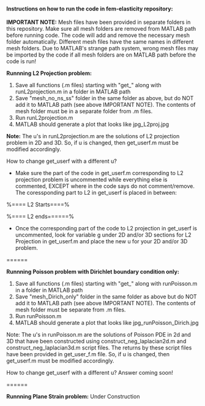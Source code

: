 #### Instructions on how to run the code in fem-elasticity repository:

**IMPORTANT NOTE:** 
Mesh files have been provided in separate folders in this repository. Make sure
all mesh folders are removed from MATLAB path before running code. The code will 
add and remove the necessary mesh folder automatically. Different mesh files have
the same names in different mesh folders. Due to MATLAB's strange path system, 
wrong mesh files may be imported by the code if all mesh folders are on MATLAB path 
before the code is run!

**Runnning L2 Projection problem:**

  1. Save all functions (.m files) starting with "get_" along with runL2projection.m
      in a folder in MATLAB path
  2. Save "mesh_no_ns_ss" folder in the same folder as above, but do NOT add it to
     MATLAB path (see above IMPORTANT NOTE). The contents of mesh folder must be 
     in a separate folder from .m files.
  3. Run runL2projection.m 
  4. MATLAB should generate a plot that looks like jpg_L2proj.jpg 

 **Note:** The u's in runL2projection.m are the solutions of L2 projection problem in 2D
       and 3D. So, if u is changed, then get_userf.m must be modified accordingly.

  How to change get_userf with a different u?
 
  + Make sure the part of the code in get_userf.m corresponding to L2 projection problem 
     is uncommented while everything else is commented, EXCEPT where in the code says 
     do not comment/remove. The coressponding part to L2 in get_userf is placed in between:

   %==== L2 Starts====%

   %==== L2 ends======% 

   + Once the corresponding part of the code to L2 projection in get_userf is uncommented,
       look for variable g under 2D and/or 3D sections for L2 Projection in get_userf.m 
       and place the new u for your 2D and/or 3D problem.

======

**Runnning Poisson problem with Dirichlet boundary condition only:**

   1. Save all functions (.m files) starting with "get_" along with runPoisson.m
      in a folder in MATLAB path
   2. Save "mesh_Dirich_only" folder in the same folder as above but do NOT add it to
     MATLAB path (see above IMPORTANT NOTE). The contents of mesh folder must be 
     separate from .m files.
   3. Run runPoisson.m 
   4. MATLAB should generate a plot that looks like jpg_runPoisson_Dirich.jpg 

 Note: The u's in runPoisson.m are the solutions of Poisson PDE in 2d and 3D that 
       have been constructed using construct_neg_laplacian2d.m and 
       construct_neg_laplacian3d.m script files. The returns by these script files
       have been provided in get_user_f.m file. So, if u is changed, then get_userf.m 
       must be modified accordingly.

  How to change get_userf with a different u?
  Answer coming soon!

======

**Runnning Plane Strain problem:**
   Under Construction


